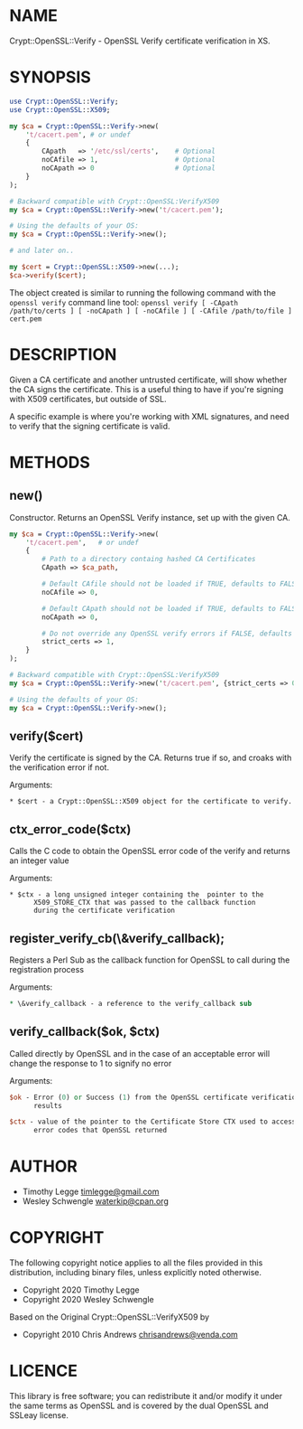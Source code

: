 # NAME

Crypt::OpenSSL::Verify - OpenSSL Verify certificate verification in XS.

# SYNOPSIS

```perl
use Crypt::OpenSSL::Verify;
use Crypt::OpenSSL::X509;

my $ca = Crypt::OpenSSL::Verify->new(
    't/cacert.pem', # or undef
    {
        CApath   => '/etc/ssl/certs',    # Optional
        noCAfile => 1,                   # Optional
        noCApath => 0                    # Optional
    }
);

# Backward compatible with Crypt::OpenSSL:VerifyX509
my $ca = Crypt::OpenSSL::Verify->new('t/cacert.pem');

# Using the defaults of your OS:
my $ca = Crypt::OpenSSL::Verify->new();

# and later on..

my $cert = Crypt::OpenSSL::X509->new(...);
$ca->verify($cert);
```

The object created is similar to running the following command with the
`openssl verify` command line tool: `openssl verify [ -CApath /path/to/certs ]
[ -noCApath ] [ -noCAfile ] [ -CAfile /path/to/file ] cert.pem`

# DESCRIPTION

Given a CA certificate and another untrusted certificate, will show
whether the CA signs the certificate. This is a useful thing to have
if you're signing with X509 certificates, but outside of SSL.

A specific example is where you're working with XML signatures, and
need to verify that the signing certificate is valid.

# METHODS

## new()

Constructor. Returns an OpenSSL Verify instance, set up with the given CA.

```perl
my $ca = Crypt::OpenSSL::Verify->new(
    't/cacert.pem',   # or undef
    {
        # Path to a directory containg hashed CA Certificates
        CApath => $ca_path,

        # Default CAfile should not be loaded if TRUE, defaults to FALSE
        noCAfile => 0,

        # Default CApath should not be loaded if TRUE, defaults to FALSE
        noCApath => 0,

        # Do not override any OpenSSL verify errors if FALSE, defaults to TRUE
        strict_certs => 1,
    }
);

# Backward compatible with Crypt::OpenSSL:VerifyX509
my $ca = Crypt::OpenSSL::Verify->new('t/cacert.pem', {strict_certs => 0 });

# Using the defaults of your OS:
my $ca = Crypt::OpenSSL::Verify->new();
```

## verify($cert)

Verify the certificate is signed by the CA. Returns true if so, and
croaks with the verification error if not.

Arguments:

```
* $cert - a Crypt::OpenSSL::X509 object for the certificate to verify.
```

## ctx\_error\_code($ctx)

Calls the C code to obtain the OpenSSL error code of the verify and
returns an integer value

Arguments:

```
* $ctx - a long unsigned integer containing the  pointer to the
      X509_STORE_CTX that was passed to the callback function
      during the certificate verification
```

## register\_verify\_cb(\\&verify\_callback);

Registers a Perl Sub as the callback function for OpenSSL to call
during the registration process

Arguments:

```perl
* \&verify_callback - a reference to the verify_callback sub
```

## verify\_callback($ok, $ctx)

Called directly by OpenSSL and in the case of an acceptable error will
change the response to 1 to signify no error

Arguments:

```perl
$ok - Error (0) or Success (1) from the OpenSSL certificate verification
      results

$ctx - value of the pointer to the Certificate Store CTX used to access the
      error codes that OpenSSL returned
```

# AUTHOR

- Timothy Legge <timlegge@gmail.com>
- Wesley Schwengle <waterkip@cpan.org>

# COPYRIGHT

The following copyright notice applies to all the files provided in
this distribution, including binary files, unless explicitly noted
otherwise.

- Copyright 2020 Timothy Legge
- Copyright 2020 Wesley Schwengle

Based on the Original Crypt::OpenSSL::VerifyX509 by

- Copyright 2010 Chris Andrews <chrisandrews@venda.com>

# LICENCE

This library is free software; you can redistribute it and/or modify
it under the same terms as OpenSSL and is covered by the dual
OpenSSL and SSLeay license.
